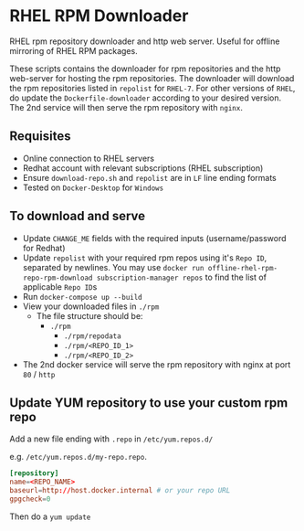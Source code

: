 # RHEL RPM Downloader

RHEL rpm repository downloader and http web server. Useful for offline mirroring of RHEL RPM packages.

These scripts contains the downloader for rpm repositories and the http web-server for hosting the rpm repositories. The downloader will download the rpm repositories listed in `repolist` for `RHEL-7`. For other versions of `RHEL`, do update the `Dockerfile-downloader` according to your desired version. The 2nd service will then serve the rpm repository with `nginx`.

## Requisites

-   Online connection to RHEL servers
-   Redhat account with relevant subscriptions \(RHEL subscription\)
-   Ensure `download-repo.sh` and `repolist` are in `LF` line ending formats
-   Tested on `Docker-Desktop` for `Windows`

## To download and serve

-   Update `CHANGE_ME` fields with the required inputs (username/password for Redhat)
-   Update `repolist` with your required rpm repos using it's `Repo ID`, separated by newlines. You may use `docker run offline-rhel-rpm-repo-rpm-download subscription-manager repos` to find the list of applicable `Repo ID`s
-   Run `docker-compose up --build`
-   View your downloaded files in `./rpm`
    -   The file structure should be:
        -   `./rpm`
            -   `./rpm/repodata`
            -   `./rpm/<REPO_ID_1>`
            -   `./rpm/<REPO_ID_2>`
-   The 2nd docker service will serve the rpm repository with nginx at port `80` / `http`

## Update YUM repository to use your custom rpm repo

Add a new file ending with `.repo` in `/etc/yum.repos.d/`

e.g. `/etc/yum.repos.d/my-repo.repo`.

```conf
[repository]
name=<REPO_NAME>
baseurl=http://host.docker.internal # or your repo URL
gpgcheck=0
```

Then do a `yum update`
